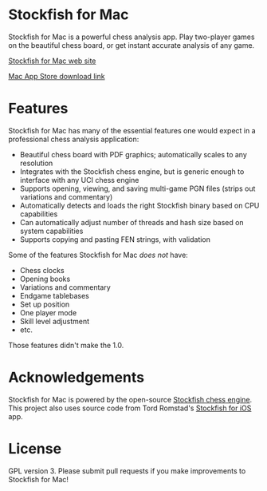 # Stockfish for Mac

Stockfish for Mac is a powerful chess analysis app. Play two-player games on the beautiful chess board, or get instant accurate analysis of any game.

[Stockfish for Mac web site](http://stockfishchess.org/mac/)

[Mac App Store download link](https://itunes.apple.com/us/app/stockfish/id801463932?ls=1&mt=12)

# Features

Stockfish for Mac has many of the essential features one would expect in a professional chess analysis application:

- Beautiful chess board with PDF graphics; automatically scales to any resolution
- Integrates with the Stockfish chess engine, but is generic enough to interface with any UCI chess engine
- Supports opening, viewing, and saving multi-game PGN files (strips out variations and commentary)
- Automatically detects and loads the right Stockfish binary based on CPU capabilities
- Can automatically adjust number of threads and hash size based on system capabilities
- Supports copying and pasting FEN strings, with validation

Some of the features Stockfish for Mac *does not* have:

- Chess clocks
- Opening books
- Variations and commentary
- Endgame tablebases
- Set up position
- One player mode
- Skill level adjustment
- etc.

Those features didn't make the 1.0.

# Acknowledgements

Stockfish for Mac is powered by the open-source [Stockfish chess engine](https://github.com/mcostalba/Stockfish). This project also uses source code from Tord Romstad's [Stockfish for iOS](https://itunes.apple.com/us/app/stockfish-chess/id305558605?mt=8) app.

# License

GPL version 3. Please submit pull requests if you make improvements to Stockfish for Mac!
